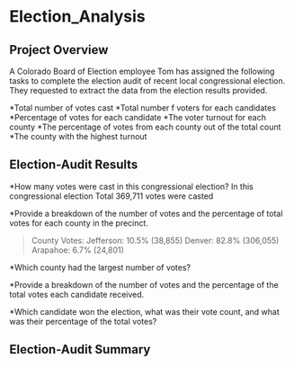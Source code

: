 # Election_Analysis
## Project Overview
A Colorado Board of Election employee Tom has assigned the following tasks to complete the election audit of recent local congressional election. They requested to extract the data from the election results provided.

 *Total number of votes cast
 *Total number f voters for each candidates
 *Percentage of votes for each candidate
 *The voter turnout for each county 
 *The percentage of votes from each county out of the total count
 *The county with the highest turnout

 ## Election-Audit Results
*How many votes were cast in this congressional election?
In this congressional election Total 369,711 votes were casted


*Provide a breakdown of the number of votes and the percentage of total votes for each county in the precinct.
> County Votes:
Jefferson: 10.5% (38,855) 
Denver: 82.8% (306,055) 
Arapahoe: 6.7% (24,801) 


*Which county had the largest number of votes?


*Provide a breakdown of the number of votes and the percentage of the total votes each candidate received.


*Which candidate won the election, what was their vote count, and what was their percentage of the total votes?


## Election-Audit Summary
